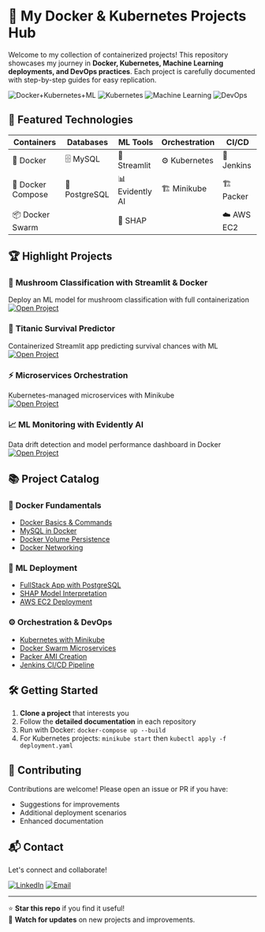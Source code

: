 # 🚀 My Docker & Kubernetes Projects Hub

Welcome to my collection of containerized projects! This repository showcases my journey in **Docker, Kubernetes, Machine Learning deployments, and DevOps practices**. Each project is carefully documented with step-by-step guides for easy replication.

![Docker+Kubernetes+ML](https://img.shields.io/badge/-Docker-2496ED?logo=docker&logoColor=white) ![Kubernetes](https://img.shields.io/badge/-Kubernetes-326CE5?logo=kubernetes&logoColor=white) ![Machine Learning](https://img.shields.io/badge/-Machine%20Learning-FF6F00?logo=python&logoColor=white) ![DevOps](https://img.shields.io/badge/-DevOps-0078D7?logo=azure-devops&logoColor=white)

## 🌟 Featured Technologies

<div align="center">
  
| Containers | Databases | ML Tools | Orchestration | CI/CD |
|------------|-----------|----------|---------------|-------|
| 🐳 Docker | 🗄️ MySQL | 🤖 Streamlit | ⚙️ Kubernetes | 🔄 Jenkins |
| 🐋 Docker Compose | 🐘 PostgreSQL | 📊 Evidently AI | 🏗️ Minikube | 🏗️ Packer |
| 📦 Docker Swarm |  | 🧠 SHAP |  | ☁️ AWS EC2 |

</div>

## 🏆 Highlight Projects

### 🍄 **Mushroom Classification with Streamlit & Docker**
Deploy an ML model for mushroom classification with full containerization  
[![Open Project](https://img.shields.io/badge/GitHub-View_Project-181717?logo=github)](https://github.com/simran-n17/Streamlit-Docker)

### 🚢 **Titanic Survival Predictor**
Containerized Streamlit app predicting survival chances with ML  
[![Open Project](https://img.shields.io/badge/GitHub-View_Project-181717?logo=github)](https://github.com/simran-n17/Titanic-Survival-Predictor---Containerized-Streamlit-App)

### ⚡ **Microservices Orchestration**
Kubernetes-managed microservices with Minikube  
[![Open Project](https://img.shields.io/badge/GitHub-View_Project-181717?logo=github)](https://github.com/simran-n17/Microservices-Orchestration-with-Minikube-and-Kubernetes)

### 📈 **ML Monitoring with Evidently AI**
Data drift detection and model performance dashboard in Docker  
[![Open Project](https://img.shields.io/badge/GitHub-View_Project-181717?logo=github)](https://github.com/simran-n17/Evidently-AI-Sets-Sail-in-Docker)

## 📚 Project Catalog

### 🐋 **Docker Fundamentals**
- [Docker Basics & Commands](https://github.com/simran-n17/Docker-Streamlit)
- [MySQL in Docker](https://github.com/simran-n17/Docker-MySql)
- [Docker Volume Persistence](https://github.com/simran-n17/Docker-Volume)
- [Docker Networking](https://github.com/simran-n17/Docker-Network)

### 🧠 **ML Deployment**
- [FullStack App with PostgreSQL](https://github.com/simran-n17/FullStack-Docker)
- [SHAP Model Interpretation](https://github.com/simran-n17/Unravel-Interpret-ML-model-using-SHAP)
- [AWS EC2 Deployment](https://github.com/simran-n17/Deploying-Streamlit-app-in-Docker-on-AWS-EC2)

### ⚙️ **Orchestration & DevOps**
- [Kubernetes with Minikube](https://github.com/simran-n17/Minikube-Kubectl)
- [Docker Swarm Microservices](https://github.com/simran-n17/Microservices-Architecture-using-Docker-Swarm)
- [Packer AMI Creation](https://github.com/simran-n17/Bakery-Foundation-Example-on-Windows)
- [Jenkins CI/CD Pipeline](https://github.com/simran-n17/Jenkins-Orchestration)

## 🛠️ Getting Started

1. **Clone a project** that interests you
2. Follow the **detailed documentation** in each repository
3. Run with Docker: `docker-compose up --build`
4. For Kubernetes projects: `minikube start` then `kubectl apply -f deployment.yaml`

## 🤝 Contributing

Contributions are welcome! Please open an issue or PR if you have:
- Suggestions for improvements
- Additional deployment scenarios
- Enhanced documentation

## 📬 Contact

Let's connect and collaborate!

[![LinkedIn](https://img.shields.io/badge/-LinkedIn-0A66C2?logo=linkedin)](YourLinkedInProfile)
[![Email](https://img.shields.io/badge/-Email-D14836?logo=gmail)](mailto:your@email.com)

---

⭐ **Star this repo** if you find it useful!  
🔔 **Watch for updates** on new projects and improvements.
